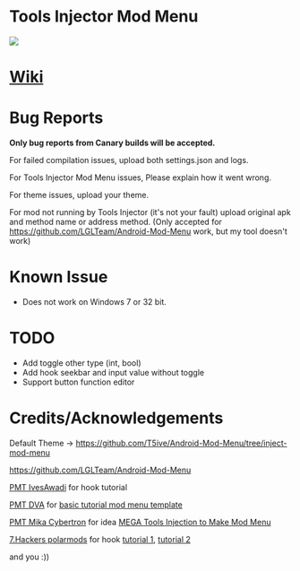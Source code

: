 # Tools Injector Mod Menu

![](https://i.imgur.com/orvXLYp.gif)

# [Wiki](https://github.com/T5ive/Tools-Injector-Mod-Menu/wiki)

# Bug Reports

**Only bug reports from Canary builds will be accepted.**

For failed compilation issues, upload both settings.json and logs.

For Tools Injector Mod Menu issues, Please explain how it went wrong.

For theme issues, upload your theme.

For mod not running by Tools Injector (it's not your fault) upload original apk and method name or address method. (Only accepted for https://github.com/LGLTeam/Android-Mod-Menu work, but my tool doesn't work)

# Known Issue

- Does not work on Windows 7 or 32 bit.

# TODO

- Add toggle other type (int, bool)
- Add hook seekbar and input value without toggle
- Support button function editor

# Credits/Acknowledgements

Default Theme -> https://github.com/T5ive/Android-Mod-Menu/tree/inject-mod-menu

https://github.com/LGLTeam/Android-Mod-Menu

[PMT IvesAwadi](https://platinmods.com/members/ivesawadiyt.629982/) for hook tutorial

[PMT DVA](https://platinmods.com/members/dvatsu.1884750/) for [basic tutorial mod menu template](https://www.youtube.com/watch?v=ieMclBtL6Ig)

[PMT Mika Cybertron](https://platinmods.com/members/mika-cybertron.43/) for idea [MEGA Tools Injection to Make Mod Menu](https://platinmods.com/threads/exclusive-mega-tools-injection-to-make-mod-menu-for-native-games-only-available-for-approved-modder-higher-on-platinmods-com.74490/)

[7.Hackers polarmods](https://polarmods.com/members/7-hackers.12698/) for hook [tutorial 1](https://polarmods.com/threads/%F0%9F%8E%83-hooking-part-1-how-to-hook-a-field-with-mod-menu-%F0%9F%8E%83.1536/), [tutorial 2](https://polarmods.com/threads/%F0%9F%8E%83-hooking-part-2-how-to-hook-a-function-with-menu-%F0%9F%8E%83.1539/)

and you :))
